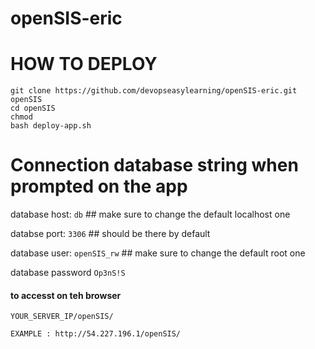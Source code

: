 # openSIS-eric

# HOW TO DEPLOY
 
 ```
 git clone https://github.com/devopseasylearning/openSIS-eric.git openSIS
 cd openSIS 
 chmod 
 bash deploy-app.sh 
 ```

# Connection database string when prompted  on the app 
database host: `db`  ## make sure to change the default localhost one

databse port: `3306` ## should be there by default

database user: `openSIS_rw` ## make sure to change the default root one 

database password `Op3nS!S` 

#### to accesst on teh  browser 

```
YOUR_SERVER_IP/openSIS/

EXAMPLE : http://54.227.196.1/openSIS/
```